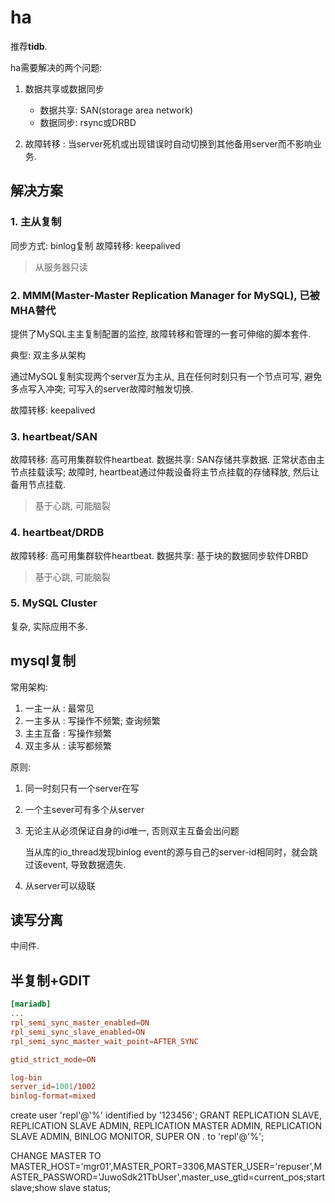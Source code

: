# ha
推荐**tidb**.

ha需要解决的两个问题:
1. 数据共享或数据同步

    - 数据共享: SAN(storage area network)
    - 数据同步: rsync或DRBD
1. 故障转移 : 当server死机或出现错误时自动切换到其他备用server而不影响业务.

## 解决方案
### 1. 主从复制
同步方式: binlog复制
故障转移: keepalived

> 从服务器只读

### 2. MMM(Master-Master Replication Manager for MySQL), 已被MHA替代
提供了MySQL主主复制配置的监控, 故障转移和管理的一套可伸缩的脚本套件.

典型: 双主多从架构

通过MySQL复制实现两个server互为主从, 且在任何时刻只有一个节点可写, 避免多点写入冲突; 可写入的server故障时触发切换.

故障转移: keepalived

### 3. heartbeat/SAN
故障转移: 高可用集群软件heartbeat.
数据共享: SAN存储共享数据. 正常状态由主节点挂载读写; 故障时, heartbeat通过仲裁设备将主节点挂载的存储释放, 然后让备用节点挂载.

> 基于心跳, 可能脑裂

### 4. heartbeat/DRDB
故障转移: 高可用集群软件heartbeat.
数据共享: 基于块的数据同步软件DRBD

> 基于心跳, 可能脑裂

### 5. MySQL Cluster
复杂, 实际应用不多.

## mysql复制
常用架构:
1. 一主一从 : 最常见
1. 一主多从 : 写操作不频繁; 查询频繁
1. 主主互备 : 写操作频繁 
1. 双主多从 : 读写都频繁

原则:
1. 同一时刻只有一个server在写
1. 一个主sever可有多个从server
1. 无论主从必须保证自身的id唯一, 否则双主互备会出问题

    当从库的io_thread发现binlog event的源与自己的server-id相同时，就会跳过该event, 导致数据遗失.
1. 从server可以级联

## 读写分离
中间件.

## 半复制+GDIT
```conf
[mariadb]
...
rpl_semi_sync_master_enabled=ON
rpl_semi_sync_slave_enabled=ON
rpl_semi_sync_master_wait_point=AFTER_SYNC

gtid_strict_mode=ON

log-bin
server_id=1001/1002
binlog-format=mixed
```

create user 'repl'@'%' identified by '123456';
GRANT REPLICATION SLAVE, REPLICATION SLAVE ADMIN, REPLICATION MASTER ADMIN, REPLICATION SLAVE ADMIN, BINLOG MONITOR, SUPER ON *.* to 'repl'@'%';

CHANGE MASTER TO MASTER_HOST='mgr01',MASTER_PORT=3306,MASTER_USER='repuser',MASTER_PASSWORD='JuwoSdk21TbUser',master_use_gtid=current_pos;start slave;show slave status;